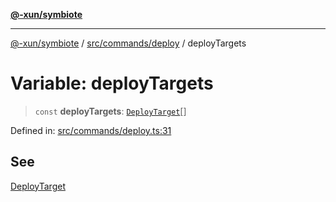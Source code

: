 [**@-xun/symbiote**](../../../../README.md)

***

[@-xun/symbiote](../../../../README.md) / [src/commands/deploy](../README.md) / deployTargets

# Variable: deployTargets

> `const` **deployTargets**: [`DeployTarget`](../enumerations/DeployTarget.md)[]

Defined in: [src/commands/deploy.ts:31](https://github.com/Xunnamius/symbiote/blob/901f1662c62c89e7826ae22e0dbc393e9af16ca8/src/commands/deploy.ts#L31)

## See

[DeployTarget](../enumerations/DeployTarget.md)

